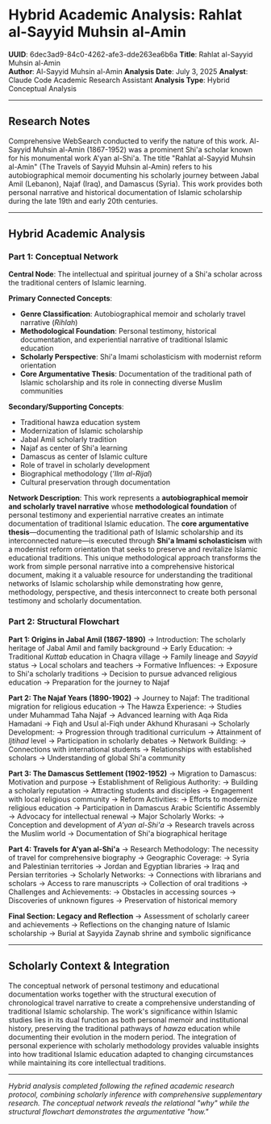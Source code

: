 # Hybrid Academic Analysis: Rahlat al-Sayyid Muhsin al-Amin

**UUID**: 6dec3ad9-84c0-4262-afe3-dde263ea6b6a
**Title**: Rahlat al-Sayyid Muhsin al-Amin  
**Author**: Al-Sayyid Muhsin al-Amin
**Analysis Date**: July 3, 2025
**Analyst**: Claude Code Academic Research Assistant
**Analysis Type**: Hybrid Conceptual Analysis

---

## Research Notes

Comprehensive WebSearch conducted to verify the nature of this work. Al-Sayyid Muhsin al-Amin (1867-1952) was a prominent Shi'a scholar known for his monumental work A'yan al-Shi'a. The title "Rahlat al-Sayyid Muhsin al-Amin" (The Travels of Sayyid Muhsin al-Amin) refers to his autobiographical memoir documenting his scholarly journey between Jabal Amil (Lebanon), Najaf (Iraq), and Damascus (Syria). This work provides both personal narrative and historical documentation of Islamic scholarship during the late 19th and early 20th centuries.

---

## Hybrid Academic Analysis

### Part 1: Conceptual Network

**Central Node**: The intellectual and spiritual journey of a Shi'a scholar across the traditional centers of Islamic learning.

**Primary Connected Concepts**:
- **Genre Classification**: Autobiographical memoir and scholarly travel narrative (*Rihlah*)
- **Methodological Foundation**: Personal testimony, historical documentation, and experiential narrative of traditional Islamic education
- **Scholarly Perspective**: Shi'a Imami scholasticism with modernist reform orientation
- **Core Argumentative Thesis**: Documentation of the traditional path of Islamic scholarship and its role in connecting diverse Muslim communities

**Secondary/Supporting Concepts**:
- Traditional hawza education system
- Modernization of Islamic scholarship
- Jabal Amil scholarly tradition
- Najaf as center of Shi'a learning
- Damascus as center of Islamic culture
- Role of travel in scholarly development
- Biographical methodology (*'Ilm al-Rijal*)
- Cultural preservation through documentation

**Network Description**: This work represents a **autobiographical memoir and scholarly travel narrative** whose **methodological foundation** of personal testimony and experiential narrative creates an intimate documentation of traditional Islamic education. The **core argumentative thesis**—documenting the traditional path of Islamic scholarship and its interconnected nature—is executed through **Shi'a Imami scholasticism** with a modernist reform orientation that seeks to preserve and revitalize Islamic educational traditions. This unique methodological approach transforms the work from simple personal narrative into a comprehensive historical document, making it a valuable resource for understanding the traditional networks of Islamic scholarship while demonstrating how genre, methodology, perspective, and thesis interconnect to create both personal testimony and scholarly documentation.

### Part 2: Structural Flowchart

**Part 1: Origins in Jabal Amil (1867-1890)**
-> Introduction: The scholarly heritage of Jabal Amil and family background
-> Early Education:
   -> Traditional *Kuttab* education in Chaqra village
   -> Family lineage and *Sayyid* status
   -> Local scholars and teachers
-> Formative Influences:
   -> Exposure to Shi'a scholarly traditions
   -> Decision to pursue advanced religious education
   -> Preparation for the journey to Najaf

**Part 2: The Najaf Years (1890-1902)**
-> Journey to Najaf: The traditional migration for religious education
-> The Hawza Experience:
   -> Studies under Muhammad Taha Najaf
   -> Advanced learning with Aqa Rida Hamadani
   -> Fiqh and Usul al-Fiqh under Akhund Khurasani
-> Scholarly Development:
   -> Progression through traditional curriculum
   -> Attainment of *Ijtihad* level
   -> Participation in scholarly debates
-> Network Building:
   -> Connections with international students
   -> Relationships with established scholars
   -> Understanding of global Shi'a community

**Part 3: The Damascus Settlement (1902-1952)**
-> Migration to Damascus: Motivation and purpose
-> Establishment of Religious Authority:
   -> Building a scholarly reputation
   -> Attracting students and disciples
   -> Engagement with local religious community
-> Reform Activities:
   -> Efforts to modernize religious education
   -> Participation in Damascus Arabic Scientific Assembly
   -> Advocacy for intellectual renewal
-> Major Scholarly Works:
   -> Conception and development of *A'yan al-Shi'a*
   -> Research travels across the Muslim world
   -> Documentation of Shi'a biographical heritage

**Part 4: Travels for A'yan al-Shi'a**
-> Research Methodology: The necessity of travel for comprehensive biography
-> Geographic Coverage:
   -> Syria and Palestinian territories
   -> Jordan and Egyptian libraries
   -> Iraq and Persian territories
-> Scholarly Networks:
   -> Connections with librarians and scholars
   -> Access to rare manuscripts
   -> Collection of oral traditions
-> Challenges and Achievements:
   -> Obstacles in accessing sources
   -> Discoveries of unknown figures
   -> Preservation of historical memory

**Final Section: Legacy and Reflection**
-> Assessment of scholarly career and achievements
-> Reflections on the changing nature of Islamic scholarship
-> Burial at Sayyida Zaynab shrine and symbolic significance

---

## Scholarly Context & Integration

The conceptual network of personal testimony and educational documentation works together with the structural execution of chronological travel narrative to create a comprehensive understanding of traditional Islamic scholarship. The work's significance within Islamic studies lies in its dual function as both personal memoir and institutional history, preserving the traditional pathways of *hawza* education while documenting their evolution in the modern period. The integration of personal experience with scholarly methodology provides valuable insights into how traditional Islamic education adapted to changing circumstances while maintaining its core intellectual traditions.

---

*Hybrid analysis completed following the refined academic research protocol, combining scholarly inference with comprehensive supplementary research. The conceptual network reveals the relational "why" while the structural flowchart demonstrates the argumentative "how."*